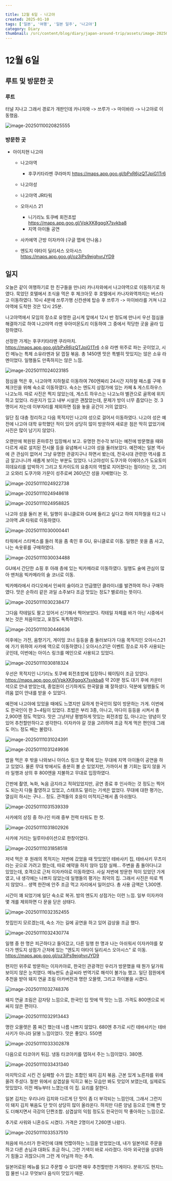 ```yaml
---

title: 12월 6일 - 나고야
created: 2025-01-10
tags: ['일본', '여행', '일본 일주', '나고야']
category: Diary
thumbnail: /src/content/blog/diary/japan-around-trip/assets/image-20250111031539339.png
---
```

# 12월 6일

## 루트 및 방문한 곳 

### 루트

터널 지나고 그래서 경로가 개판인데 카나자와 -> 쓰루가 -> 마이바라 -> 나고야로 이동했음.

![image-20250110020825555](assets/image-20250110020825555.png)

### 방문한 곳

- 아이치현 나고야
  - 나고야역
    - 후쿠키타라멘 쿠라마치 https://maps.app.goo.gl/bPxR6jzQTJpiG1Tr6

  - 나고야성
  - 나고야역 JR타워
  - 오아시스 21
    - 니기리노 토쿠베 회전초밥 https://maps.app.goo.gl/VpkXK8gqgX7svkba8
    - 지역 아이돌 공연

  - 사카에역 근방 이자카야 (구글 맵에 안나옴.)
  - 엔도지 야타이 딜리셔스 오아시스 https://maps.app.goo.gl/oz3iPs9ejqhvrJYD9

## 일지

오늘은 같이 여행하기로 한 친구들을 만나러 카나자와에서 나고야역으로 이동하기로 하였다.
묵었던 호텔에서 조식을 먹은 후 체크아웃 후 호텔에서 카나자와역까지는 버스타고 이동하였다.
10시 4분에 쓰루가행 신칸센에 탑승 후 쓰루가 -> 마이바라를 거쳐 나고야역에 도착한 것은 12시 25분.

나고야역에서 모임의 장소로 유명한 금시계 앞에서 12시 반 정도에 만나서 우선 점심을 해결하기로 하여
나고야역 라멘 우아미몬도리 이동하여 그 중에서 적당한 곳을 골라 입장하였다.

선정한 가게는 후쿠키타라멘 쿠라마치.
https://maps.app.goo.gl/bPxR6jzQTJpiG1Tr6
소유 라멘 위주로 파는 곳이었고, 시킨 메뉴는 특제 소유라멘과 닭 껍질 볶음. 총 1450엔
맛은 특별히 맛있지는 않은 소유 라멘이었다. 일행들도 만족하지는 않은 느낌.

![image-20250111024023185](assets/image-20250111024023185.png)

점심을 먹은 후, 나고야역 지하철로 이동하여 760엔짜리 24시간 지하철 패스를 구매 후 체크인을 위해 숙소로 이동하였다.
숙소는 엔도지 상점가에 있는 카페 & 게스트하우스 나고노야.
따로 사진은 찍지 않았는데, 게스트 하우스는 나고노야 별관으로 골목에 위치하고 있었다.
라운지가 있고 내부 시설은 괜찮았는데, 문제가 방이 너무 좁았다는 것.
3명이서 자는데 이부자리를 제외하면 짐을 놓을 공간이 거의 없었다.

일단 짐 대충 정리하고 다음 목적지인 나고야 성으로 걸어서 이동하였다.
나고야 성은 예전에 나고야 대학 유학했던 적이 있어 상당히 많이 방문하여 새로운 점은 딱히 없었기에 사진은 많이 남기지 않았다.

오랜만에 복원된 혼마루전 입장해서 보고.
유명한 천수각 보다는 예전에 방문했을 때와 다르게 새로 설치된 전시물 등을 유념해서 나고야 성을 둘러보았다. 
예전에는 일본 역사에 큰 관심이 없어서 그냥 유명한 관광지구나 하면서 봤는데, 전국시대 관련한 역사를 조금 알고나니까 새롭게 보이는 부분도 있었다.
나고야성이 도쿠가와 이에야스가 도요토미 히데요리를 압박하기 그리고 토카이도의 요충지의 역할로 지어졌다는 점이라는 것, 그리고 오와리 도쿠가와 가문이 성주로써 260년간 성을 지배했다는 것.

![image-20250111024922738](assets/image-20250111024922738.png)

![image-20250111024948618](assets/image-20250111024948618.png)

![image-20250111024958825](assets/image-20250111024958825.png)

나고야 성을 둘러 본 뒤, 일행이 유니클로와 GU에 들리고 싶다고 하여 
지하철을 타고 나고야역 JR 타워로 이동하였다.

![image-20250111030000441](assets/image-20250111030000441.png)

타워에서 스타벅스를 들러 목을 좀 축인 후 GU, 유니클로로 이동.
일행은 옷을 좀 사고, 나는 속옷류를 구매하였다.

![image-20250111030034488](assets/image-20250111030034488.png)

GU에서 간단한 쇼핑 후 아래 층에 있는 빅카메라로 이동하였다.
일행도 술에 관심이 많아 맨처음 빅카메라의 술 코너로 이동.

빅카메라에서 라디오에서 인싸의 술이라고 언급했던 클라이너를 발견하여 하나 구매하였다.
맛은 순하리 같은 과일 소주보다 조금 맛있는 정도? 별로라는 뜻이다.

![image-20250111030238477](assets/image-20250111030238477.png)

그다음 칵테일도 팔고 있어서 신기해서 찍어보았다.
칵테일 자체를 바가 아닌 시중에서 보는 것은 처음이었고, 포장도 독특하였다.

![image-20250111030446636](assets/image-20250111030446636.png)

이후에는 가전, 음향기기, 게이밍 코너 등등을 좀 둘러보다가 
다음 목적지인 오아시스21에 가기 위하여 사카에 역으로 이동하였다.|
오아시스21은 이벤트 장소로 자주 사용되는 곳인데, 이번에는 아이스 링크를 메인으로 사용되고 있었다.

![image-20250111030818324](assets/image-20250111030818324.png)

우선은 목적지인 니기리노 토쿠베 회전초밥에 입장하니 웨이팅이 조금 있었다.
 https://maps.app.goo.gl/VpkXK8gqgX7svkba8
약 20분 정도 대기 후에 카운터 석으로 안내 받았는데, 종업원이 신기하게도 한국말을 꽤 잘하셨다.
덕분에 일행들도 어려움 없이 안내를 받을 수 있었다.

예전에 나고야에 있었을 때에도 느꼈지만 묘하게 한국인이 많이 방문하는 가게. 
이번에도 한국인이 한 3~4팀이 있었다.
초밥은 부리 3종, 아나고, 마다이 등등을 시켜서 총 2,900엔 정도 먹었다.
맛은 그냥저냥 평범하게 맛있는 회전초밥 집, 아나고는 양념이 맛있어 추천할만하다고 생각한다.
이자카야 갈 것을 고려하여 조금 적게 먹은 편인데 그래도 어느 정도 배는 불렀다.

![image-20250111031024391](assets/image-20250111031024391.png)

![image-20250111031249936](assets/image-20250111031249936.png)

밥을 먹은 후 밖을 나와보니 아이스 링크 앞 쪽에 있는 무대에 지역 아이돌이 공연을 하고 있었다.
물론 무대 밖에서도 충분히 볼 순 있었지만, 
가까이서 볼 기회는 많지 않을 거라 일행과 상의 후 800엔을 지불하고 무대로 입장하였다.

간판에 촬영, 녹화, 녹음 금지라고 적혀있었지만, 공연 종료 후 인사하는 것 정도는 찍어도 되는지 다들 촬영하고 있었고, 스태프도 말리는 기색은 없었다.
무대에 대한 평가는, 열심히 하시는 구나... 정도. 관객들의 호응이 미적지근해서 좀 아쉬웠다.

![image-20250111031539339](assets/image-20250111031539339.png)

사카에의 상징 중 하나인 미래 중부 전력 타워도 한 컷.

![image-20250111031802926](assets/image-20250111031802926.png)

사카에 거리는 일루미네이션으로 한창이었다.

![image-20250111031858518](assets/image-20250111031858518.png)

저녁 먹은 후 원래의 목적지는 저번에 갔었을 때 맛있었던 테바사키 집, 테바사키 무츠미 라는 곳으로 가려고 했는데, 따로 예약을 하지 않아 입장 실패... 
주변을 좀 돌아다니고 있었는데, 호객으로 근처 이자카야로 이동하였다. 
사실 저번에 방문한 적이 있었던 가게였고, 내 생각에는 나쁘지 않았는데 일행들의 평가는 최악의 집.
그래서 사진은 따로 찍지 않았다...
생맥 한잔에 안주 조금 먹고 자리에서 일어섰다. 총 사용 금액은 1,300엔.

시간이 꽤 되었기에 일단 숙소로 복귀.
밤의 엔도지 상점가는 이런 느낌. 일부 이자카야 몇 개를 제외하면 다 문을 닫은 상태다.

![image-20250111032352455](assets/image-20250111032352455.png)

찻집인지 모르겠는데, 숙소 가는 길에 공연을 하고 있어 감상을 조금 했다.

![image-20250111032430774](assets/image-20250111032430774.png)

일행 중 한 명은 피곤하다고 들어갔고, 다른 일행 한 명과 나는 아쉬워서 이자카야를 찾다가 
엔도지 상점가 근처에 있는 "엔도지 야타이 딜리셔스 오아시스" 로 이동.
https://maps.app.goo.gl/oz3iPs9ejqhvrJYD9 

현지인 위주로 방문하는 이자카야로, 한국인 관광객인 우리가 방문했을 때 뭔가 달가워 보이지 않은 눈치였다.
메뉴판도 손글씨라 번역기로 해석이 불가능 했고. 
일단 점원에게 추천을 받아 돼지 연골 조림 아카버전과 명란 오믈렛, 그리고 하이볼을 시켰다.

![image-20250111032748376](assets/image-20250111032748376.png)

돼지 연골 조림은 감자탕 느낌으로, 한국인 입 맛에 딱 맛는 느낌. 가격도 800엔으로 비싸지 않은 편이다.

![image-20250111032913443](assets/image-20250111032913443.png)

명란 오믈렛은 쫌 짜긴 했는데 나름 나쁘지 않았다. 680엔
추가로 시킨 테바사키는 테바사키가 아니라 닭봉 느낌이었다. 맛은 좋았다. 550엔

![image-20250111033302878](assets/image-20250111033302878.png)

다음으로 타코야키 튀김. 냉동 타코야키를 뎁혀서 주는 느낌이었다. 380엔.

![image-20250111033431340](assets/image-20250111033431340.png)

마지막으로 시킨 건 실패할 수가 없는 조합인 돼지 김치 볶음. 
근본 있게 노른자를 위에 올려 주셨다. 
철판 위에서 삼겹살을 익히고 볶는 모습만 봐도 맛있어 보였는데, 실제로도 맛있었다.
이전 메뉴부터 느꼈는데 이 집. 요리를 잘한다.

일본 김치는 우리나라 김치와 다르게 단 맛이 좀 더 부각되는 느낌인데, 
그래서 그런지 이 돼지 김치 볶음도 단 맛이 상당히 많이 올라온다. 
하지만 다른 양념 등으로 인해 짠 맛도 더해지면서 극강의 단짠조합. 
삼겹살의 익힘 정도도 한국인이 딱 좋아하는 느낌으로. 

추가로 사워와 니혼슈도 시켰다. 가격은 2명이서 7,260엔 나왔다.

![image-20250111033537510](assets/image-20250111033537510.png)

처음에 마스터가 한국인에 대해 언짢아하는 느낌을 받았었는데, 
내가 일본어로 주문을 하고 다른 손님과 대화도 조금 하니, 그런 기색이 바로 사라졌다.
아마 외국인을 상대하기 힘들고 귀찮으니까 그런 게 아닐까 하는 추측.

일본어로된 메뉴를 읽고 주문할 수 있다면 매우 추천할만한 가게이다.
분위기도 현지느낌 물씬 나고 무엇보다 음식이 맛있기 때문.
